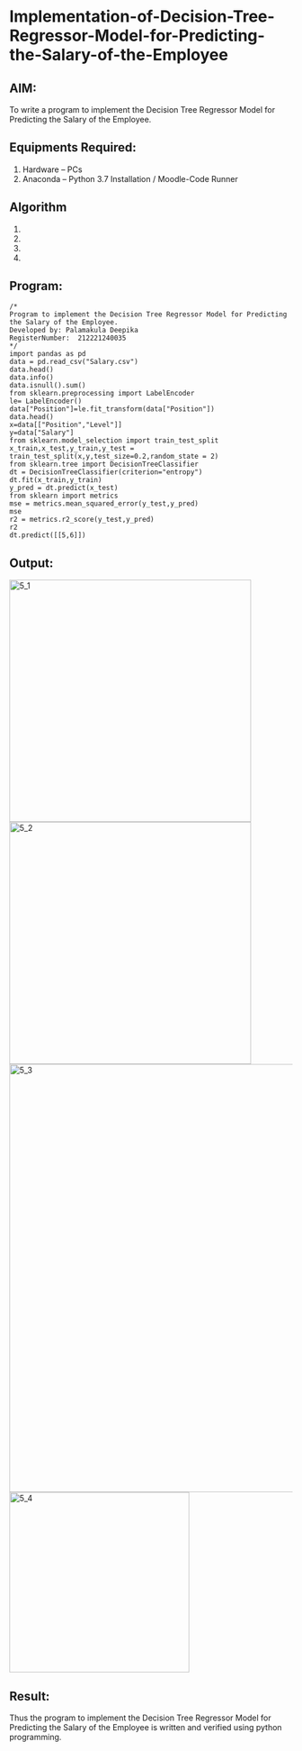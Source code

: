 # Implementation-of-Decision-Tree-Regressor-Model-for-Predicting-the-Salary-of-the-Employee

## AIM:
To write a program to implement the Decision Tree Regressor Model for Predicting the Salary of the Employee.

## Equipments Required:
1. Hardware – PCs
2. Anaconda – Python 3.7 Installation / Moodle-Code Runner

## Algorithm
1. 
2. 
3. 
4. 

## Program:
```
/*
Program to implement the Decision Tree Regressor Model for Predicting the Salary of the Employee.
Developed by: Palamakula Deepika
RegisterNumber:  212221240035
*/
import pandas as pd
data = pd.read_csv("Salary.csv")
data.head()
data.info()
data.isnull().sum()
from sklearn.preprocessing import LabelEncoder
le= LabelEncoder()
data["Position"]=le.fit_transform(data["Position"])
data.head()
x=data[["Position","Level"]]
y=data["Salary"]
from sklearn.model_selection import train_test_split
x_train,x_test,y_train,y_test = train_test_split(x,y,test_size=0.2,random_state = 2)
from sklearn.tree import DecisionTreeClassifier
dt = DecisionTreeClassifier(criterion="entropy")
dt.fit(x_train,y_train)
y_pred = dt.predict(x_test)
from sklearn import metrics
mse = metrics.mean_squared_error(y_test,y_pred)
mse
r2 = metrics.r2_score(y_test,y_pred)
r2
dt.predict([[5,6]])
```

## Output:
<img width="430" alt="5_1" src="https://user-images.githubusercontent.com/94154679/169465950-5def0e83-4ede-406a-9298-0c0d6fd730a6.png">
<br>
<img width="430" alt="5_2" src="https://user-images.githubusercontent.com/94154679/169465971-35740ffa-a8b4-4c6f-a2ea-9ecda3e3e143.png">
<br>
<img width="760" alt="5_3" src="https://user-images.githubusercontent.com/94154679/169466000-e1c2f9d1-326d-465d-b9bc-441a947a88fd.png">
<br>
<img width="320" alt="5_4" src="https://user-images.githubusercontent.com/94154679/169466035-9c47a228-5ec6-4f90-8493-3fdf3ca5fb39.png">
<br>

## Result:
Thus the program to implement the Decision Tree Regressor Model for Predicting the Salary of the Employee is written and verified using python programming.
